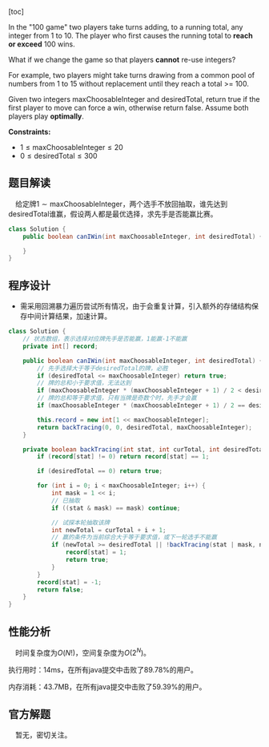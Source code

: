 [toc]

In the "100 game" two players take turns adding, to a running total, any integer from $1$ to $10$. The player who first causes the running total to **reach or exceed** 100 wins.

What if we change the game so that players **cannot** re-use integers?

For example, two players might take turns drawing from a common pool of numbers from $1$ to $15$ without replacement until they reach a total >= $100$.

Given two integers maxChoosableInteger and desiredTotal, return true if the first player to move can force a win, otherwise return false. Assume both players play **optimally**.

 

**Constraints:**

- $1 \le \text{maxChoosableInteger} \le 20$
- $0 \le \text{desiredTotal} \le 300$



## 题目解读

&emsp;给定牌$1 \sim \text{maxChoosableInteger}$，两个选手不放回抽取，谁先达到$\text{desiredTotal}$谁赢，假设两人都是最优选择，求先手是否能赢比赛。

```java
class Solution {
    public boolean canIWin(int maxChoosableInteger, int desiredTotal) {

    }
}
```

## 程序设计

* 需采用回溯暴力遍历尝试所有情况，由于会重复计算，引入额外的存储结构保存中间计算结果，加速计算。

```java
class Solution {
    // 状态数组，表示选择对应牌先手是否能赢，1能赢-1不能赢
    private int[] record;

    public boolean canIWin(int maxChoosableInteger, int desiredTotal) {
        // 先手选择大于等于desiredTotal的牌，必胜
        if (desiredTotal <= maxChoosableInteger) return true;
        // 牌的总和小于要求值，无法达到
        if (maxChoosableInteger * (maxChoosableInteger + 1) / 2 < desiredTotal) return false;
        // 牌的总和等于要求值，只有当牌是奇数个时，先手才会赢
        if (maxChoosableInteger * (maxChoosableInteger + 1) / 2 == desiredTotal) return maxChoosableInteger % 2 == 1;

        this.record = new int[1 << maxChoosableInteger];
        return backTracing(0, 0, desiredTotal, maxChoosableInteger);
    }

    private boolean backTracing(int stat, int curTotal, int desiredTotal, int maxChoosableInteger) {
        if (record[stat] != 0) return record[stat] == 1;

        if (desiredTotal == 0) return true;

        for (int i = 0; i < maxChoosableInteger; i++) {
            int mask = 1 << i;
            // 已抽取
            if ((stat & mask) == mask) continue;

            // 试探本轮抽取该牌
            int newTotal = curTotal + i + 1;
            // 赢的条件为当前综合大于等于要求值，或下一轮选手不能赢
            if (newTotal >= desiredTotal || !backTracing(stat | mask, newTotal, desiredTotal, maxChoosableInteger)) {
                record[stat] = 1;
                return true;
            }
        }
        record[stat] = -1;
        return false;
    }
}
```

## 性能分析

&emsp;时间复杂度为$O(N!)$，空间复杂度为$O(2^N)$。

执行用时：14ms，在所有java提交中击败了89.78%的用户。

内存消耗：43.7MB，在所有java提交中击败了59.39%的用户。

## 官方解题

&emsp;暂无，密切关注。